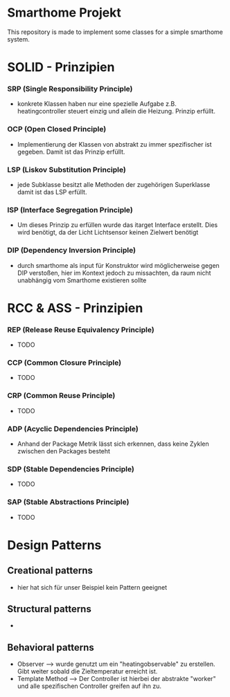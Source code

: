 # Smarthome Projekt
This repository is made to implement some classes for a simple smarthome system.

# SOLID - Prinzipien
### SRP (Single Responsibility Principle)
* konkrete Klassen haben nur eine spezielle Aufgabe z.B. heatingcontroller steuert einzig und allein die Heizung. Prinzip erfüllt.
### OCP (Open Closed Principle)
* Implementierung der Klassen von abstrakt zu immer spezifischer ist gegeben. Damit ist das Prinzip erfüllt.
### LSP (Liskov Substitution Principle)
* jede Subklasse besitzt alle Methoden der zugehörigen Superklasse damit ist das LSP erfüllt.
### ISP (Interface Segregation Principle)
* Um dieses Prinzip zu erfüllen wurde das itarget Interface erstellt. Dies wird benötigt, da der Licht Lichtsensor keinen Zielwert benötigt
### DIP (Dependency Inversion Principle)
* durch smarthome als input für Konstruktor wird möglicherweise gegen DIP verstoßen, hier im Kontext jedoch zu missachten, da raum nicht unabhängig vom Smarthome existieren sollte

# RCC & ASS - Prinzipien
### REP (Release Reuse Equivalency Principle)
* TODO

### CCP (Common Closure Principle)
* TODO

### CRP (Common Reuse Principle)
* TODO

### ADP (Acyclic Dependencies Principle)
* Anhand der Package Metrik lässt sich erkennen, dass keine Zyklen zwischen den Packages besteht

### SDP (Stable Dependencies Principle)
* TODO

### SAP (Stable Abstractions Principle)
* TODO


# Design Patterns
## Creational patterns
* hier hat sich für unser Beispiel kein Pattern geeignet

## Structural patterns
* 

## Behavioral patterns
* Observer --> wurde genutzt um ein "heatingobservable" zu erstellen. Gibt weiter sobald die Zieltemperatur erreicht ist.
* Template Method --> Der Controller ist hierbei der abstrakte "worker" und alle spezifischen Controller greifen auf ihn zu.
